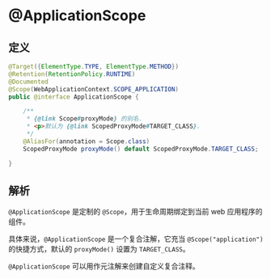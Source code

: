# @ApplicationScope

## 定义

```java
@Target({ElementType.TYPE, ElementType.METHOD})
@Retention(RetentionPolicy.RUNTIME)
@Documented
@Scope(WebApplicationContext.SCOPE_APPLICATION)
public @interface ApplicationScope {

    /**
     * {@link Scope#proxyMode} 的别名.
     * <p>默认为 {@link ScopedProxyMode#TARGET_CLASS}.
     */
    @AliasFor(annotation = Scope.class)
    ScopedProxyMode proxyMode() default ScopedProxyMode.TARGET_CLASS;

}
```

## 解析

`@ApplicationScope` 是定制的 `@Scope`，用于生命周期绑定到当前 web 应用程序的组件。

具体来说，`@ApplicationScope` 是一个复合注解，它充当 `@Scope("application")`的快捷方式，默认的 `proxyMode()` 设置为 `TARGET_CLASS`。

`@ApplicationScope` 可以用作元注解来创建自定义复合注释。

